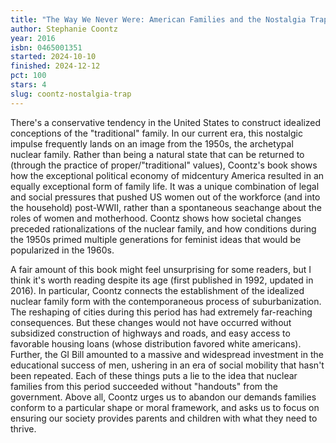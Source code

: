 ```yaml
---
title: "The Way We Never Were: American Families and the Nostalgia Trap"
author: Stephanie Coontz
year: 2016
isbn: 0465001351
started: 2024-10-10
finished: 2024-12-12
pct: 100
stars: 4
slug: coontz-nostalgia-trap
---
```


There's a conservative tendency in the United States to construct idealized conceptions of the "traditional" family. In our current era, this nostalgic impulse frequently lands on an image from the 1950s, the archetypal nuclear family. Rather than being a natural state that can be returned to (through the practice of proper/"traditional" values), Coontz's book shows how the exceptional political economy of midcentury America resulted in an equally exceptional form of family life. It was a unique combination of legal and social pressures that pushed US women out of the workforce (and into the household) post-WWII, rather than a spontaneous seachange about the roles of women and motherhood. Coontz shows how societal changes preceded rationalizations of the nuclear family, and how conditions during the 1950s primed multiple generations for feminist ideas that would be popularized in the 1960s.

A fair amount of this book might feel unsurprising for some readers, but I think it's worth reading despite its age (first published in 1992, updated in 2016). In particular, Coontz connects the establishment of the idealized nuclear family form with the contemporaneous process of suburbanization. The reshaping of cities during this period has had extremely far-reaching consequences. But these changes would not have occurred without subsidized construction of highways and roads, and easy access to favorable housing loans (whose distribution favored white americans). Further, the GI Bill amounted to a massive and widespread investment in the educational success of men, ushering in an era of social mobility that hasn't been repeated. Each of these things puts a lie to the idea that nuclear families from this period succeeded without "handouts" from the government. Above all, Coontz urges us to abandon our demands families conform to a particular shape or moral framework, and asks us to focus on ensuring our society provides parents and children with what they need to thrive.
